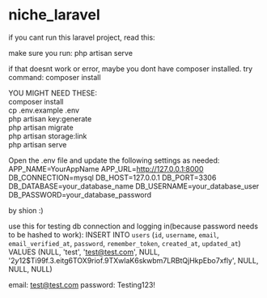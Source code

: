 # niche_laravel
if you cant run this laravel project, read this:

make sure you run:
php artisan serve

if that doesnt work or error, maybe you dont have composer installed.
try command:
composer install

YOU MIGHT NEED THESE:  
   composer install  
   cp .env.example .env  
   php artisan key:generate  
   php artisan migrate  
   php artisan storage:link  
   php artisan serve  

   Open the .env file and update the following settings as needed:
   APP_NAME=YourAppName
   APP_URL=http://127.0.0.1:8000
   DB_CONNECTION=mysql
   DB_HOST=127.0.0.1
   DB_PORT=3306
   DB_DATABASE=your_database_name
   DB_USERNAME=your_database_user
   DB_PASSWORD=your_database_password

by shion :)

use this for testing db connection and logging in(because password needs to be hashed to work):
INSERT INTO `users` (`id`, `username`, `email`, `email_verified_at`, `password`, `remember_token`, `created_at`, `updated_at`) VALUES (NULL, 'test', 'test@test.com', NULL, '$2y$12$Ti99f.3.eitg6TOX9riof.9TXwlaK6skwbm7LRBtQjHkpEbo7xfly', NULL, NULL, NULL)

email: test@test.com
password: Testing123!
